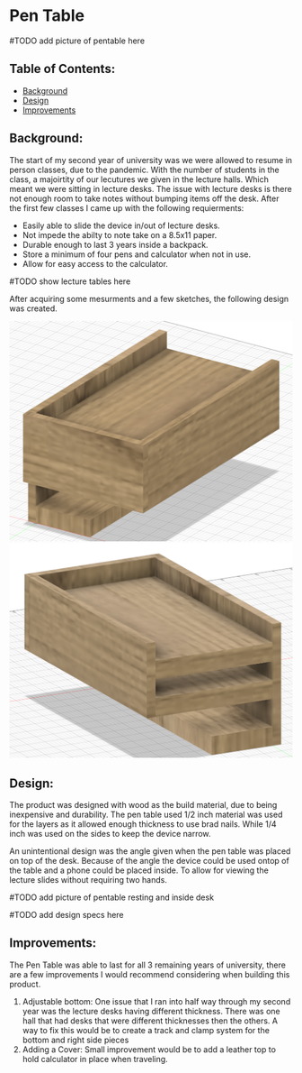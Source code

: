 # Pen Table

 #TODO add picture of pentable here
 
## Table of Contents:
- [Background](#Background)
- [Design](#Design)
- [Improvements](#Improvements)


## Background:
The start of my second year of university was we were allowed to resume in person classes, due to the pandemic. With the number of students in the class, a majoirtity of our lecutures we given in the lecture halls. Which meant we were sitting in lecture desks. The issue with lecture desks is there not enough room to take notes without bumping items off the desk.  After the first few classes I came up with the following requierments: 
- Easily able to slide the device in/out of lecture desks.
- Not impede the abilty to note take on a 8.5x11 paper.
- Durable enough to last 3 years inside a backpack.
- Store a minimum of four pens and calculator when not in use.
- Allow for easy access to the calculator.

 #TODO show lecture tables here 

After acquiring some mesurments and a few sketches, the following design was created.

![3d Model Back View](Images/3dModel_BackView.png?raw=True)
![3d Model Front View](Images/3dModel_FrontView.png?raw=True)

## Design:

The product was designed with wood as the build material, due to being inexpensive and durability. The pen table used 1/2 inch material was used for the layers as it allowed enough thickness to use brad nails. While 1/4 inch was used on the sides to keep the device narrow.


An unintentional design was the angle given when the pen table was placed on top of the desk. Because of the angle the device could be used ontop of the table and a phone could be placed inside. To allow for viewing the lecture slides without requiring two hands. 
 
 #TODO add picture of pentable resting and  inside desk



 #TODO add design specs here

## Improvements:
The Pen Table was able to last for all 3 remaining years of university, there are a few improvements I would recommend considering when building this product.
1) Adjustable bottom: One issue that I ran into half way through my second year was the lecture desks having different thickness. There was one hall that had desks that were different thicknesses then the others. A way to fix this would be to create a track and clamp system for the bottom and right side pieces
2) Adding a Cover: Small improvement would be to add a leather top to hold calculator in place when traveling.
  
